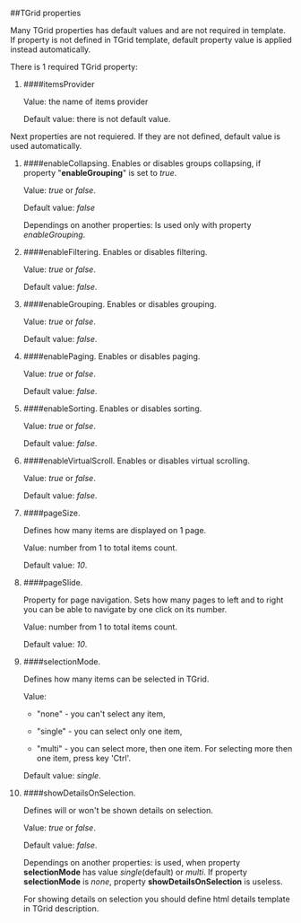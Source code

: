 ﻿##TGrid properties

Many TGrid properties has default values and are not required in template. If property is not defined in TGrid template, default property value is applied instead automatically.

There is 1 required TGrid property:

1. ####itemsProvider

    Value: the name of items provider

    Default value: there is not default value.

Next properties are not requiered. If they are not defined, default value is used automatically.

1. ####enableCollapsing.
    Enables or disables groups collapsing, if property "**enableGrouping**" is set to *true*.

    Value: *true* or *false*. 

    Default value: *false*

    Dependings on another properties: Is used only with property *enableGrouping*.
2. ####enableFiltering.
    Enables or disables filtering.

    Value: *true* or *false*.

    Default value: *false*.
3. ####enableGrouping.
    Enables or disables grouping.

    Value: *true* or *false*.

    Default value: *false*.
4. ####enablePaging.
    Enables or disables paging.

    Value: *true* or *false*.

    Default value: *false*.
5. ####enableSorting.
    Enables or disables sorting.

    Value: *true* or *false*.

    Default value: *false*.
6. ####enableVirtualScroll.
    Enables or disables virtual scrolling.

    Value: *true* or *false*.

    Default value: *false*.
7. ####pageSize.

    Defines how many items are displayed on 1 page.

    Value: number from 1 to  total items count.

    Default value: *10*.
8. ####pageSlide.

    Property for page navigation. 
    Sets how many pages to left and to right you can be able to navigate by one click on its number.

    Value: number from 1 to  total items count.

    Default value: *10*.
9. ####selectionMode.

    Defines how many items can be selected in TGrid.

    Value: 
    + "none" - you can't select any item,
 
    + "single" - you can select only one item, 

    + "multi" - you can select more, then one item. For selecting more then one item, press key 'Ctrl'.

    Default value: *single*.
10. ####showDetailsOnSelection.

    Defines will or won't be shown details on selection. 

    Value: *true* or *false*.

    Default value: *false*.

    Dependings on another properties: is used, when property **selectionMode** has value *single*(default) or *multi*. If property **selectionMode** is *none*, property  **showDetailsOnSelection** is useless.
    
    For showing details on selection you should define html details template in TGrid description. 